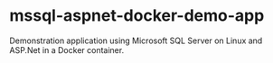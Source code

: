 # mssql-aspnet-docker-demo-app
Demonstration application using Microsoft SQL Server on Linux and ASP.Net in a Docker container.

